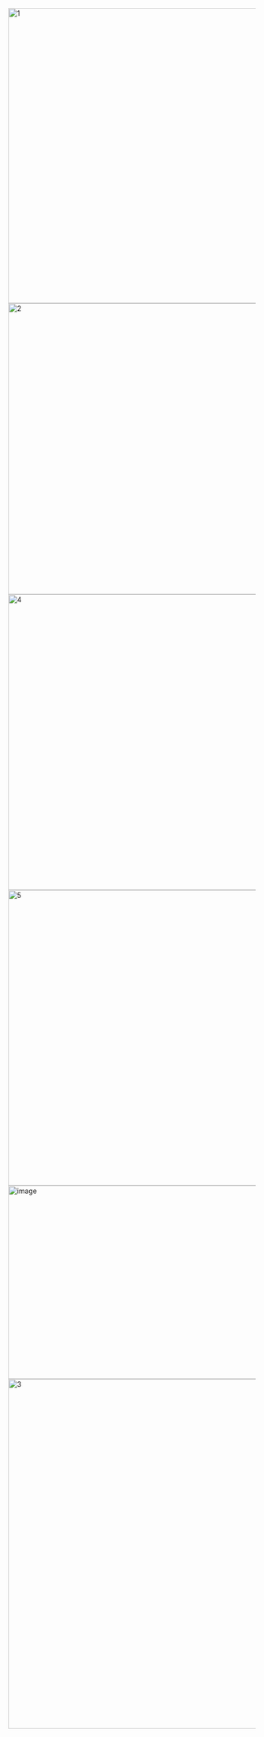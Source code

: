 <img width="1105" height="600" alt="1" src="https://github.com/user-attachments/assets/d34bf8ec-c8fc-4153-9cd1-220fdfd44eaa" />
<img width="1119" height="592" alt="2" src="https://github.com/user-attachments/assets/e951a270-e602-4fe8-98f9-da84e3f46c2a" />
<img width="1104" height="601" alt="4" src="https://github.com/user-attachments/assets/c62eeb01-3a60-4866-a2f1-d0aeee84d800" />
<img width="1104" height="601" alt="5" src="https://github.com/user-attachments/assets/ca35be69-6711-4834-ab67-ec28efef58ee" />
<img width="800" height="393" alt="image" src="https://github.com/user-attachments/assets/345e6f6f-7563-43b6-b20a-8b6fc6893ee8" />

<img width="1361" height="711" alt="3" src="https://github.com/user-attachments/assets/54dd46ee-65ad-407a-9a3a-396a634cd033" />
